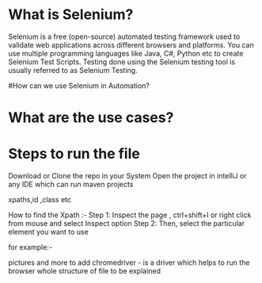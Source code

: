 # What is Selenium?

Selenium is a free (open-source) automated testing framework used to validate web applications across different browsers
and platforms. You can use multiple programming languages like Java, C#, Python etc to create Selenium Test Scripts.
Testing done using the Selenium testing tool is usually referred to as Selenium Testing.


#How can we use Selenium in Automation?

# What are the use cases?

# Steps to run the file
Download or Clone the repo in your System 
Open the project in intelliJ or any IDE which can run maven projects 

xpaths,id ,class etc

How to find the Xpath :-
Step 1: Inspect the page , ctrl+shift+I or right click from mouse and select Inspect option
Step 2: Then, select the particular element you want to use 

for example:-

pictures and more to add
chromedriver - is a  driver which helps to run the browser 
whole structure of file to be explained